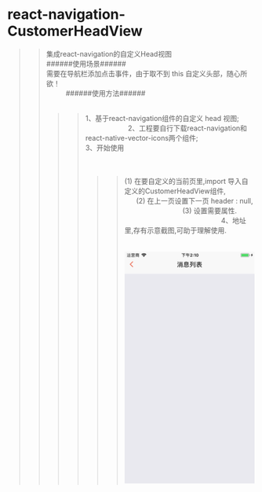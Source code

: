 # react-navigation-CustomerHeadView <br>
>>集成react-navigation的自定义Head视图 <br>
######使用场景###### <br>
>>需要在导航栏添加点击事件，由于取不到 this 自定义头部，随心所欲！ <br>          
######使用方法###### <br>                                               
>>>>1、基于react-navigation组件的自定义 head 视图; <br>                       
>>>>2、工程要自行下载react-navigation和react-native-vector-icons两个组件; <br>
>>>>3、开始使用 <br>                                                                                                                                                                            
>>>>>>(1) 在要自定义的当前页里,import 导入自定义的CustomerHeadView组件, <br>      
>>>>>>(2) 在上一页设置下一页 header : null, <br>                               
>>>>>>(3) 设置需要属性. <br>                                                  
>>>>4、地址里,存有示意截图,可助于理解使用. <br><br>                                
![Image text](https://github.com/183959633/react-navigation-CustomerHeadView/raw/master/下一页.png)
